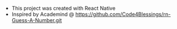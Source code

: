 - This project was created with React Native
- Inspired by Academind @ https://github.com/Code4Blessings/rn-Guess-A-Number.git
